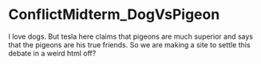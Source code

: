 # ConflictMidterm_DogVsPigeon
I love dogs. But tesla here claims that pigeons are much superior and says that the pigeons are his true friends. So we are making a site to settle this debate in a weird html off? 
